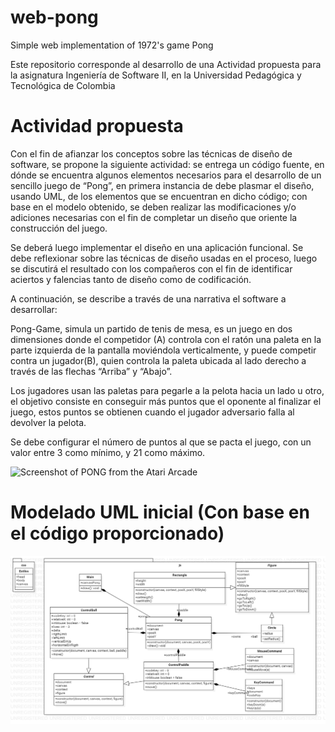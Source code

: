# web-pong
Simple web implementation of 1972's game Pong

Este repositorio corresponde al desarrollo de una Actividad propuesta para la asignatura Ingeniería de Software II, en la Universidad Pedagógica y Tecnológica de Colombia

# Actividad propuesta
Con el fin de afianzar los conceptos sobre las técnicas de diseño de software, se propone la siguiente actividad: se entrega un código fuente, en dónde se encuentra algunos elementos necesarios para el desarrollo de un sencillo juego de “Pong”, en primera instancia de debe plasmar el diseño, usando UML, de los elementos que se encuentran en dicho código; con base en el modelo obtenido, se deben realizar las modificaciones y/o adiciones necesarias con el fin de completar un diseño que oriente la construcción del juego.

Se deberá luego implementar el diseño en una aplicación funcional. Se debe reflexionar sobre las técnicas de diseño usadas en el proceso, luego se discutirá el resultado con los compañeros con el fin de identificar aciertos y falencias tanto de diseño como de codificación. 

A continuación, se describe a través de una narrativa el software a desarrollar:

Pong-Game, simula un partido de tenis de mesa, es un juego en dos dimensiones donde el competidor (A) controla con el ratón una paleta en la parte izquierda de la pantalla moviéndola verticalmente, y puede competir contra un jugador(B), quien controla la paleta ubicada al lado derecho a través de las flechas “Arriba” y “Abajo”.

Los jugadores usan las paletas para pegarle a la pelota hacia un lado u otro, el objetivo consiste en conseguir más puntos que el oponente al finalizar el juego, estos puntos se obtienen cuando el jugador adversario falla al devolver la pelota. 

Se debe configurar el número de puntos al que se pacta el juego, con un valor entre 3 como mínimo, y 21 como máximo.

![Screenshot of PONG from the Atari Arcade](https://upload.wikimedia.org/wikipedia/commons/f/f8/Pong.png)

# Modelado UML inicial (Con base en el código proporcionado)
![Modelado inicial](design/initial_model.png)
